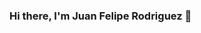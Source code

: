 ### Hi there, I'm Juan Felipe Rodriguez 👋

<!--
**felipe97rg/felipe97rg** is a ✨ _special_ ✨ repository because its `README.md` (this file) appears on your GitHub profile.


- 🌱 I’m currently learning data science 

- 📫 How to reach me: 


